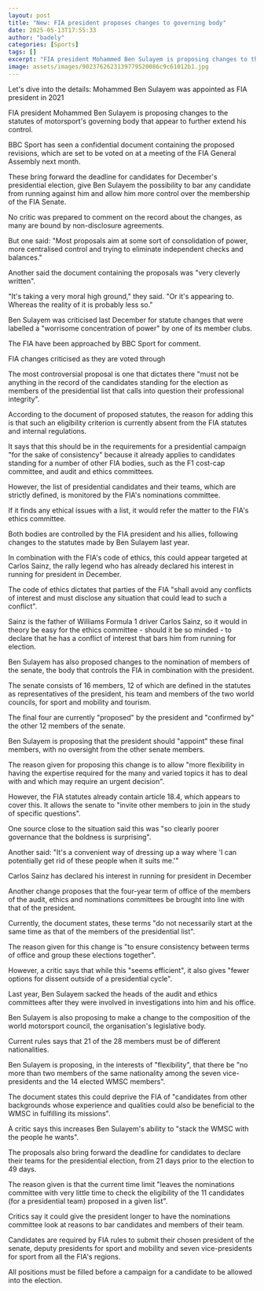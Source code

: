 ```yaml
---
layout: post
title: "New: FIA president proposes changes to governing body"
date: 2025-05-13T17:55:33
author: "badely"
categories: [Sports]
tags: []
excerpt: "FIA president Mohammed Ben Sulayem is proposing changes to the statutes of motorsport's governing body that appear to further extend his control and r"
image: assets/images/9023762623139779520086c9c61012b1.jpg
---
```


Let's dive into the details: Mohammed Ben Sulayem was appointed as FIA president in 2021

FIA president Mohammed Ben Sulayem is proposing changes to the statutes of motorsport's governing body that appear to further extend his control.

BBC Sport has seen a confidential document containing the proposed revisions, which are set to be voted on at a meeting of the FIA General Assembly next month.

These bring forward the deadline for candidates for December's presidential election, give Ben Sulayem the possibility to bar any candidate from running against him and allow him more control over the membership of the FIA Senate.

No critic was prepared to comment on the record about the changes, as many are bound by non-disclosure agreements.

But one said: "Most proposals aim at some sort of consolidation of power, more centralised control and trying to eliminate independent checks and balances."

Another said the document containing the proposals was "very cleverly written".

"It's taking a very moral high ground," they said. "Or it's appearing to. Whereas the reality of it is probably less so."

Ben Sulayem was criticised last December for statute changes that were labelled a "worrisome concentration of power" by one of its member clubs.

The FIA have been approached by BBC Sport for comment.

FIA changes criticised as they are voted through 

The most controversial proposal is one that dictates there "must not be anything in the record of the candidates standing for the election as members of the presidential list that calls into question their professional integrity".

According to the document of proposed statutes, the reason for adding this is that such an eligibility criterion is currently absent from the FIA statutes and internal regulations.

It says that this should be in the requirements for a presidential campaign "for the sake of consistency" because it already applies to candidates standing for a number of other FIA bodies, such as the F1 cost-cap committee, and audit and ethics committees.

However, the list of presidential candidates and their teams, which are strictly defined, is monitored by the FIA's nominations committee.

If it finds any ethical issues with a list, it would refer the matter to the FIA's ethics committee.

Both bodies are controlled by the FIA president and his allies, following changes to the statutes made by Ben Sulayem last year.

In combination with the FIA's code of ethics, this could appear targeted at Carlos Sainz, the rally legend who has already declared his interest in running for president in December.

The code of ethics dictates that parties of the FIA "shall avoid any conflicts of interest and must disclose any situation that could lead to such a conflict".

Sainz is the father of Williams Formula 1 driver Carlos Sainz, so it would in theory be easy for the ethics committee - should it be so minded - to declare that he has a conflict of interest that bars him from running for election.

Ben Sulayem has also proposed changes to the nomination of members of the senate, the body that controls the FIA in combination with the president.

The senate consists of 16 members, 12 of which are defined in the statutes as representatives of the president, his team and members of the two world councils, for sport and mobility and tourism.

The final four are currently "proposed" by the president and "confirmed by" the other 12 members of the senate.

Ben Sulayem is proposing that the president should "appoint" these final members, with no oversight from the other senate members.

The reason given for proposing this change is to allow "more flexibility in having the expertise required for the many and varied topics it has to deal with and which may require an urgent decision".

However, the FIA statutes already contain article 18.4, which appears to cover this. It allows the senate to "invite other members to join in the study of specific questions".

One source close to the situation said this was "so clearly poorer governance that the boldness is surprising".

Another said: "It's a convenient way of dressing up a way where 'I can potentially get rid of these people when it suits me.'"

Carlos Sainz has declared his interest in running for president in December

Another change proposes that the four-year term of office of the members of the audit, ethics and nominations committees be brought into line with that of the president.

Currently, the document states, these terms "do not necessarily start at the same time as that of the members of the presidential list".

The reason given for this change is "to ensure consistency between terms of office and group these elections together".

However, a critic says that while this "seems efficient", it also gives "fewer options for dissent outside of a presidential cycle".

Last year, Ben Sulayem sacked the heads of the audit and ethics committees after they were involved in investigations into him and his office.

Ben Sulayem is also proposing to make a change to the composition of the world motorsport council, the organisation's legislative body.

Current rules says that 21 of the 28 members must be of different nationalities.

Ben Sulayem is proposing, in the interests of "flexibility", that there be "no more than two members of the same nationality among the seven vice-presidents and the 14 elected WMSC members".

The document states this could deprive the FIA of "candidates from other backgrounds whose experience and qualities could also be beneficial to the WMSC in fulfilling its missions".

A critic says this increases Ben Sulayem's ability to "stack the WMSC with the people he wants".

The proposals also bring forward the deadline for candidates to declare their teams for the presidential election, from 21 days prior to the election to 49 days.

The reason given is that the current time limit "leaves the nominations committee with very little time to check the eligibility of the 11 candidates (for a presidential team) proposed in a given list".

Critics say it could give the president longer to have the nominations committee look at reasons to bar candidates and members of their team.

Candidates are required by FIA rules to submit their chosen president of the senate, deputy presidents for sport and mobility and seven vice-presidents for sport from all the FIA's regions.

All positions must be filled before a campaign for a candidate to be allowed into the election.

